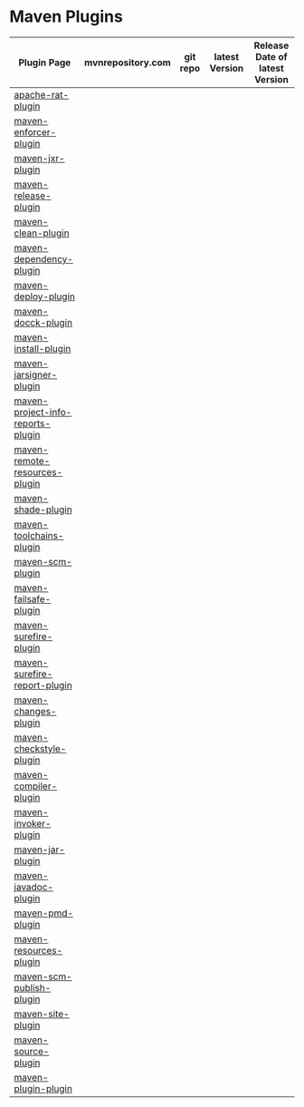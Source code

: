 # Maven Plugins

| Plugin Page | mvnrepository.com | git repo | latest Version | Release Date of latest Version |
|-------------|-------------------|----------|----------------|--------------------------------|
| [apache-rat-plugin](http://creadur.apache.org/rat/apache-rat-plugin/) | &nbsp; |  &nbsp; |  &nbsp; |  &nbsp; | 
| [maven-enforcer-plugin](http://maven.apache.org/enforcer/maven-enforcer-plugin/) | &nbsp; |  &nbsp; |  &nbsp; |  &nbsp; | 
| [maven-jxr-plugin](http://maven.apache.org/jxr/maven-jxr-plugin/) | &nbsp; |  &nbsp; |  &nbsp; |  &nbsp; | 
| [maven-release-plugin](http://maven.apache.org/maven-release/maven-release-plugin/) | &nbsp; |  &nbsp; |  &nbsp; |  &nbsp; | 
| [maven-clean-plugin](http://maven.apache.org/plugins/maven-clean-plugin/) | &nbsp; |  &nbsp; |  &nbsp; |  &nbsp; | 
| [maven-dependency-plugin](http://maven.apache.org/plugins/maven-dependency-plugin/) | &nbsp; |  &nbsp; |  &nbsp; |  &nbsp; | 
| [maven-deploy-plugin](http://maven.apache.org/plugins/maven-deploy-plugin/) | &nbsp; |  &nbsp; |  &nbsp; |  &nbsp; | 
| [maven-docck-plugin](http://maven.apache.org/plugins/maven-docck-plugin/) | &nbsp; |  &nbsp; |  &nbsp; |  &nbsp; | 
| [maven-install-plugin](http://maven.apache.org/plugins/maven-install-plugin/) | &nbsp; |  &nbsp; |  &nbsp; |  &nbsp; | 
| [maven-jarsigner-plugin](http://maven.apache.org/plugins/maven-jarsigner-plugin/) | &nbsp; |  &nbsp; |  &nbsp; |  &nbsp; | 
| [maven-project-info-reports-plugin](http://maven.apache.org/plugins/maven-project-info-reports-plugin/) | &nbsp; |  &nbsp; |  &nbsp; |  &nbsp; | 
| [maven-remote-resources-plugin](http://maven.apache.org/plugins/maven-remote-resources-plugin/) | &nbsp; |  &nbsp; |  &nbsp; |  &nbsp; | 
| [maven-shade-plugin](http://maven.apache.org/plugins/maven-shade-plugin/) | &nbsp; |  &nbsp; |  &nbsp; |  &nbsp; | 
| [maven-toolchains-plugin](http://maven.apache.org/plugins/maven-toolchains-plugin/) | &nbsp; |  &nbsp; |  &nbsp; |  &nbsp; | 
| [maven-scm-plugin](http://maven.apache.org/scm/maven-scm-plugin/) | &nbsp; |  &nbsp; |  &nbsp; |  &nbsp; | 
| [maven-failsafe-plugin](http://maven.apache.org/surefire/maven-failsafe-plugin/) | &nbsp; |  &nbsp; |  &nbsp; |  &nbsp; | 
| [maven-surefire-plugin](http://maven.apache.org/surefire/maven-surefire-plugin/) | &nbsp; |  &nbsp; |  &nbsp; |  &nbsp; | 
| [maven-surefire-report-plugin](http://maven.apache.org/surefire/maven-surefire-report-plugin/) | &nbsp; |  &nbsp; |  &nbsp; |  &nbsp; | 
| [maven-changes-plugin](https://maven.apache.org/plugins/maven-changes-plugin/) | &nbsp; |  &nbsp; |  &nbsp; |  &nbsp; | 
| [maven-checkstyle-plugin](https://maven.apache.org/plugins/maven-checkstyle-plugin/) | &nbsp; |  &nbsp; |  &nbsp; |  &nbsp; | 
| [maven-compiler-plugin](https://maven.apache.org/plugins/maven-compiler-plugin/) | &nbsp; |  &nbsp; |  &nbsp; |  &nbsp; | 
| [maven-invoker-plugin](https://maven.apache.org/plugins/maven-invoker-plugin/) | &nbsp; |  &nbsp; |  &nbsp; |  &nbsp; | 
| [maven-jar-plugin](https://maven.apache.org/plugins/maven-jar-plugin/) | &nbsp; |  &nbsp; |  &nbsp; |  &nbsp; | 
| [maven-javadoc-plugin](https://maven.apache.org/plugins/maven-javadoc-plugin/) | &nbsp; |  &nbsp; |  &nbsp; |  &nbsp; | 
| [maven-pmd-plugin](https://maven.apache.org/plugins/maven-pmd-plugin/) | &nbsp; |  &nbsp; |  &nbsp; |  &nbsp; | 
| [maven-resources-plugin](https://maven.apache.org/plugins/maven-resources-plugin/) | &nbsp; |  &nbsp; |  &nbsp; |  &nbsp; | 
| [maven-scm-publish-plugin](https://maven.apache.org/plugins/maven-scm-publish-plugin/) | &nbsp; |  &nbsp; |  &nbsp; |  &nbsp; | 
| [maven-site-plugin](https://maven.apache.org/plugins/maven-site-plugin/) | &nbsp; |  &nbsp; |  &nbsp; |  &nbsp; | 
| [maven-source-plugin](https://maven.apache.org/plugins/maven-source-plugin/) | &nbsp; |  &nbsp; |  &nbsp; |  &nbsp; | 
| [maven-plugin-plugin](https://maven.apache.org/plugin-tools/maven-plugin-plugin/) | &nbsp; |  &nbsp; |  &nbsp; |  &nbsp; | 
